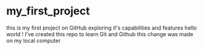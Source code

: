 # my_first_project
this is my first project on GitHub exploring it's capabilities and features 
hello world ! I've created this repo to learn Git and Github 
this change was made on my local computer
